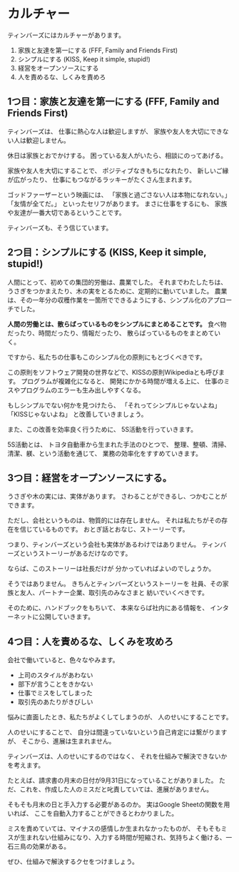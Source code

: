 # カルチャー

ティンバーズにはカルチャーがあります。

1. 家族と友達を第一にする (FFF, Family and Friends First)
2. シンプルにする (KISS, Keep it simple, stupid!)
3. 経営をオープンソースにする
4. 人を責めるな、しくみを責めろ


## 1つ目：家族と友達を第一にする (FFF, Family and Friends First)

ティンバーズは、
仕事に熱心な人は歓迎しますが、
家族や友人を大切にできない人は歓迎しません。

休日は家族とおでかけする。
困っている友人がいたら、相談にのってあげる。

家族や友人を大切にすることで、
ポジティブなきもちになれたり、
新しいご縁が広がったり、
仕事にもつながるラッキーがたくさん生まれます。

ゴッドファーザーという映画には、
「家族と過ごさない人は本物になれない。」「友情が全てだ。」
といったセリフがあります。
まさに仕事をするにも、
家族や友達が一番大切であるということです。

ティンバーズも、そう信じています。

## 2つ目：シンプルにする (KISS, Keep it simple, stupid!)

人間にとって、初めての集団的労働は、農業でした。
それまでわたしたちは、うさぎをつかまえたり、木の実をとるために、定期的に動いていました。
農業は、その一年分の収穫作業を一箇所でできるようにする、シンプル化のアプローチでした。

**人間の労働とは、散らばっているものをシンプルにまとめることです。**
食べ物だったり、時間だったり、情報だったり、
散らばっているものをまとめていく。

ですから、私たちの仕事もこのシンプル化の原則にもとづくべきです。

この原則をソフトウェア開発の世界などで、KISSの原則Wikipediaとも呼びます。
プログラムが複雑化になると、
開発にかかる時間が増える上に、
仕事のミスやプログラムのエラーも生み出しやすくなる。

もしシンプルでない何かを見つけたら、
「それってシンプルじゃないよね」
「KISSじゃないよね」
と改善していきましょう。

また、この改善を効率良く行うために、
5S活動を行っていきます。

5S活動とは、
トヨタ自動車から生まれた手法のひとつで、
整理、整頓、清掃、清潔、躾、という活動を通じて、
業務の効率化をすすめていきます。

## 3つ目：経営をオープンソースにする。
うさぎや木の実には、実体があります。
さわることができるし、つかむことができます。

ただし、会社というものは、物質的には存在しません。
それは私たちがその存在を信じているものです。
おとぎ話とおなじ、ストーリーです。

つまり、ティンバーズという会社も実体があるわけではありません。
ティンバーズというストーリーがあるだけなのです。

ならば、このストーリーは社長だけが
分かっていればよいのでしょうか。

そうではありません。
きちんとティンバーズというストーリーを
社員、その家族と友人、パートナー企業、取引先のみなさまと
紡いでいくべきです。

そのために、ハンドブックをもちいて、
本来ならば社内にある情報を、
インターネットに公開していきます。

## 4つ目：人を責めるな、しくみを攻めろ

会社で働いていると、色々なやみます。

* 上司のスタイルがあわない
* 部下が言うことをきかない
* 仕事でミスをしてしまった
* 取引先のあたりがきびしい

悩みに直面したとき、私たちがよくしてしまうのが、
人のせいにすることです。

人のせいにすることで、
自分は間違っていないという自己肯定には繋がりますが、
そこから、進展は生まれません。

ティンバーズは、人のせいにするのではなく、
それを仕組みで解決できないかを考えます。

たとえば、請求書の月末の日付が9月31日になっていることがありました。
ただ、これを、作成した人のミスだと叱責していては、進展がありません。

そもそも月末の日と手入力する必要があるのか。
実はGoogle Sheetの関数を用いれば、
ここを自動入力することができるとわかりました。

ミスを責めていては、マイナスの感情しか生まれなかったものが、
そもそもミスが生まれない仕組みになり、入力する時間が短縮され、気持ちよく働ける、一石三鳥の効果がある。

ぜひ、仕組みで解決するクセをつけましょう。







